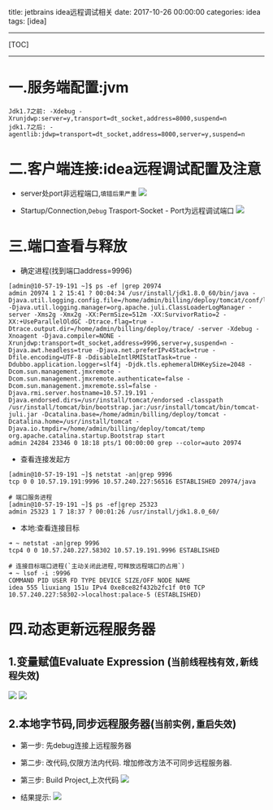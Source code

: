 ﻿title: jetbrains idea远程调试相关
date: 2017-10-26 00:00:00
categories: idea
tags: [idea]

---

[TOC]

---
# 一.服务端配置:jvm
```
Jdk1.7之前: -Xdebug -Xrunjdwp:server=y,transport=dt_socket,address=8000,suspend=n 
jdk1.7之后: -agentlib:jdwp=transport=dt_socket,address=8000,server=y,suspend=n
```
# 二.客户端连接:idea远程调试配置及注意
- server处port非远程端口,`填错后果严重`
![](http://ll-blog.oss-cn-hangzhou.aliyuncs.com/17-11-6/68911737.jpg)

- Startup/Connection,`Debug` Trasport-Socket - Port为远程调试端口
![](http://ll-blog.oss-cn-hangzhou.aliyuncs.com/17-11-6/28951710.jpg)


# 三.端口查看与释放
- 确定进程(找到端口address=9996)
```
[admin@10-57-19-191 ~]$ ps -ef |grep 20974
admin 20974 1 2 15:41 ? 00:04:34 /usr/install/jdk1.8.0_60/bin/java -Djava.util.logging.config.file=/home/admin/billing/deploy/tomcat/conf/logging.properties -Djava.util.logging.manager=org.apache.juli.ClassLoaderLogManager -server -Xms2g -Xmx2g -XX:PermSize=512m -XX:SurvivorRatio=2 -XX:+UseParallelOldGC -Dtrace.flag=true -Dtrace.output.dir=/home/admin/billing/deploy/trace/ -server -Xdebug -Xnoagent -Djava.compiler=NONE -Xrunjdwp:transport=dt_socket,address=9996,server=y,suspend=n -Djava.awt.headless=true -Djava.net.preferIPv4Stack=true -Dfile.encoding=UTF-8 -DdisableIntlRMIStatTask=true -Ddubbo.application.logger=slf4j -Djdk.tls.ephemeralDHKeySize=2048 -Dcom.sun.management.jmxremote -Dcom.sun.management.jmxremote.authenticate=false -Dcom.sun.management.jmxremote.ssl=false -Djava.rmi.server.hostname=10.57.19.191 -Djava.endorsed.dirs=/usr/install/tomcat/endorsed -classpath /usr/install/tomcat/bin/bootstrap.jar:/usr/install/tomcat/bin/tomcat-juli.jar -Dcatalina.base=/home/admin/billing/deploy/tomcat -Dcatalina.home=/usr/install/tomcat -Djava.io.tmpdir=/home/admin/billing/deploy/tomcat/temp org.apache.catalina.startup.Bootstrap start
admin 24284 23346 0 18:18 pts/1 00:00:00 grep --color=auto 20974
```
- 查看连接发起方
```
[admin@10-57-19-191 ~]$ netstat -an|grep 9996
tcp 0 0 10.57.19.191:9996 10.57.240.227:56516 ESTABLISHED 20974/java 
```
```
# 端口服务进程
[admin@10-57-19-191 ~]$ ps -ef|grep 25323
admin 25323 1 7 18:37 ? 00:01:26 /usr/install/jdk1.8.0_60/
```
- 本地:查看连接目标
```
➜ ~ netstat -an|grep 9996
tcp4 0 0 10.57.240.227.58302 10.57.19.191.9996 ESTABLISHED
```
```
# 连接目标端口进程(`主动关闭此进程,可释放远程端口的占用`)
➜ ~ lsof -i :9996
COMMAND PID USER FD TYPE DEVICE SIZE/OFF NODE NAME
idea 555 liuxiang 151u IPv4 0xe8ce82f432b2fc1f 0t0 TCP 10.57.240.227:58302->localhost:palace-5 (ESTABLISHED)
```

# 四.动态更新远程服务器
## 1.变量赋值Evaluate Expression (`当前线程栈有效,新线程失效`)
![](http://ll-blog.oss-cn-hangzhou.aliyuncs.com/17-11-6/37841573.jpg)
![](http://ll-blog.oss-cn-hangzhou.aliyuncs.com/17-11-7/22897891.jpg)

## 2.本地字节码,同步远程服务器(`当前实例,重启失效`)
- 第一步: 先debug连接上远程服务器
- 第二步: 改代码,仅限方法内代码. 增加修改方法不可同步远程服务器.
- 第三步: Build Project,上次代码
![](http://ll-blog.oss-cn-hangzhou.aliyuncs.com/17-11-6/37611496.jpg)

- 结果提示:
![](http://ll-blog.oss-cn-hangzhou.aliyuncs.com/17-11-6/47208115.jpg)

